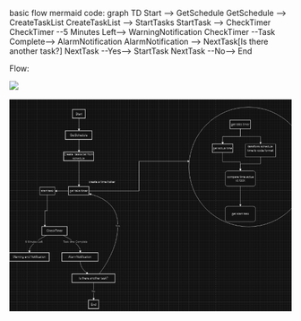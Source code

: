 <section><p>
basic flow mermaid code:
graph TD
    Start --> GetSchedule
    GetSchedule --> CreateTaskList
    CreateTaskList --> StartTasks
    StartTask --> CheckTimer
    CheckTimer --5 Minutes Left--> WarningNotification
    CheckTimer --Task Complete--> AlarmNotification
    AlarmNotification --> NextTask[Is there another task?]
    NextTask --Yes--> StartTask
    NextTask --No--> End 
    </p> </section>
<section><p>
Flow:


[![](https://mermaid.ink/img/pako:eNptkcFqwzAMhl_F-Nwed8lhY7RjDNpcEihj3kHEamMS28FWoKP03Sfb28hofZJ-fb8syxfZeY2ykqcAUy_arXKCT0MQSKzXj-IVqel61POIpbQQMrAJCIQtxGFnIhXmv5ax3DEpiwtSWnr02A2tsRh-_H85lx_E3riZMIodHinhBwjOuFPtyRxNB2S8u-PL3TfeTiMSJtvzCMHemm7kPFKN5zzfx1sU1GNAAc6nQBCrT5_F-0ux5R3jnXcugNqn-ovTQjm5kjykBaN59ZeEKsnNLSpZcaghDEoqd2UOZvLNl-tkRWHGlZwnzbvdGuAfs0W8fgOviJZ0?type=png)](https://mermaid.live/edit#pako:eNptkcFqwzAMhl_F-Nwed8lhY7RjDNpcEihj3kHEamMS28FWoKP03Sfb28hofZJ-fb8syxfZeY2ykqcAUy_arXKCT0MQSKzXj-IVqel61POIpbQQMrAJCIQtxGFnIhXmv5ax3DEpiwtSWnr02A2tsRh-_H85lx_E3riZMIodHinhBwjOuFPtyRxNB2S8u-PL3TfeTiMSJtvzCMHemm7kPFKN5zzfx1sU1GNAAc6nQBCrT5_F-0ux5R3jnXcugNqn-ovTQjm5kjykBaN59ZeEKsnNLSpZcaghDEoqd2UOZvLNl-tkRWHGlZwnzbvdGuAfs0W8fgOviJZ0)
</p> </section>

![alt text](image-1.png)